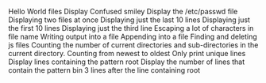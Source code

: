 Hello World files
Display Confused smiley
Display the /etc/passwd file
Displaying two files at once
Displaying just the last 10 lines
Displaying just the first 10 lines
Displaying just the third line
Escaping a lot of characters in file name
Writing output into a file
Appending into a file
Finding and deleting js files
Counting the number of current directories and sub-directories in the current directory.
Counting from newest to oldest
Only print unique lines
Display lines containing the pattern root
Display the number of lines that contain the pattern bin
3 lines after the line containing root
